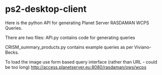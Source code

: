 # ps2-desktop-client
Here is the python API for generating Planet Server RASDAMAN WCPS Queries.

There are two files: API.py contains code for generating queries

CRISM_summary_products.py contains example queries as per Viviano-Becks.

To load the image use form based query interface (rather than URL - could be too long) http://access.planetserver.eu:8080/rasdaman/ows/wcps
